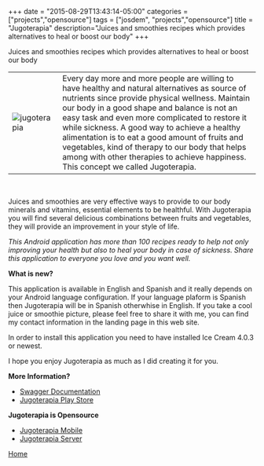 +++
date = "2015-08-29T13:43:14-05:00"
categories = ["projects","opensource"]
tags = ["josdem", "projects","opensource"]
title = "Jugoterapia"
description="Juices and smoothies recipes which provides alternatives to heal or boost our body"
+++

Juices and smoothies recipes which provides alternatives to heal or boost our body

|   |   |
|---|---|
|![jugoterapia](../../images/jugoterapia.png) | Every day more and more people are willing to have healthy and natural alternatives as source of nutrients since provide physical wellness. Maintain our body in a good shape and balance is not an easy task and even more complicated to restore it while sickness. A good way to achieve a healthy alimentation is to eat a good amount of fruits and vegetables, kind of therapy to our body that helps among with other therapies to achieve happiness. This concept we called Jugoterapia.|

<br/>

Juices and smoothies are very effective ways to provide to our body minerals and vitamins, essential elements to be healthful. With Jugoterapia you will find several delicious combinations between fruits and vegetables, they will provide an improvement in your style of life.

*This Android application has more than 100 recipes ready to help not only improving your health but also to heal your body in case of sickness. Share this application to everyone you love and you want well.*


**What is new?**

This application is available in English and Spanish and it really depends on your Android language configuration. If your language plaform is Spanish then Jugoterapia will be in Spanish otherwhise in English. If you take a cool juice or smoothie picture, please feel free to share it with me, you can find my contact information in the landing page in this web site.

In order to install this application you need to have installed Ice Cream 4.0.3 or newest.

I hope you enjoy Jugoterapia as much as I did creating it for you.

**More Information?**

* [Swagger Documentation](https://webflux.josdem.io/swagger-ui.html)
* [Jugoterapia Play Store](https://play.google.com/store/apps/details?id=com.jugoterapia.josdem)

**Jugoterapia is Opensource**

* [Jugoterapia Mobile](https://github.com/josdem/jugoterapia-mobile)
* [Jugoterapia Server](https://github.com/josdem/jugoterapia-webflux)

[Home](/)
